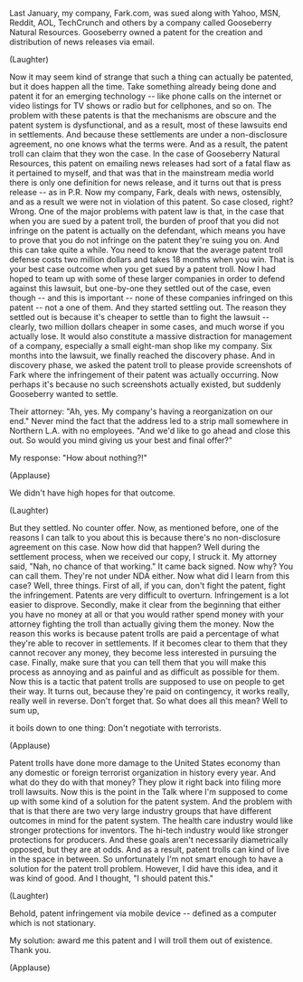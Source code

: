 
Last January, my company, Fark.com, was sued
along with Yahoo, MSN, Reddit,
AOL, TechCrunch and others
by a company called Gooseberry Natural Resources.
Gooseberry owned a patent
for the creation and distribution
of news releases via email.

(Laughter)

Now it may seem kind of strange that such a thing can actually be patented,
but it does happen all the time.
Take something already being done
and patent it for an emerging technology --
like phone calls on the internet
or video listings for TV shows
or radio but for cellphones,
and so on.
The problem with these patents
is that the mechanisms are obscure
and the patent system is dysfunctional,
and as a result, most of these lawsuits end in settlements.
And because these settlements are under a non-disclosure agreement,
no one knows what the terms were.
And as a result, the patent troll can claim
that they won the case.
In the case of Gooseberry Natural Resources,
this patent on emailing news releases
had sort of a fatal flaw
as it pertained to myself,
and that was that in the mainstream media world
there is only one definition for news release,
and it turns out that is press release --
as in P.R.
Now my company, Fark,
deals with news, ostensibly,
and as a result
we were not in violation of this patent.
So case closed, right?
Wrong.
One of the major problems with patent law is that,
in the case that when you are sued by a patent troll,
the burden of proof that you did not infringe on the patent
is actually on the defendant,
which means you have to prove
that you do not infringe on the patent they&#39;re suing you on.
And this can take quite a while.
You need to know that the average patent troll defense
costs two million dollars
and takes 18 months when you win.
That is your best case outcome
when you get sued by a patent troll.
Now I had hoped to team up with some of these larger companies
in order to defend against this lawsuit,
but one-by-one they settled out of the case,
even though -- and this is important --
none of these companies
infringed on this patent -- not a one of them.
And they started settling out.
The reason they settled out
is because it&#39;s cheaper to settle than to fight the lawsuit --
clearly, two million dollars cheaper in some cases,
and much worse if you actually lose.
It would also constitute a massive distraction for management of a company,
especially a small eight-man shop like my company.
Six months into the lawsuit,
we finally reached the discovery phase.
And in discovery phase,
we asked the patent troll to please provide
screenshots of Fark
where the infringement of their patent
was actually occurring.
Now perhaps it&#39;s because no such screenshots actually existed,
but suddenly Gooseberry wanted to settle.

Their attorney:
&quot;Ah, yes. My company&#39;s having a reorganization on our end.&quot;
Never mind the fact
that the address led to a strip mall somewhere in Northern L.A.
with no employees.
&quot;And we&#39;d like to go ahead and close this out.
So would you mind giving us your best and final offer?&quot;

My response:
&quot;How about nothing?!&quot;

(Applause)

We didn&#39;t have high hopes for that outcome.

(Laughter)

But they settled.
No counter offer.
Now, as mentioned before,
one of the reasons I can talk to you about this
is because there&#39;s no non-disclosure agreement on this case.
Now how did that happen?
Well during the settlement process, when we received our copy, I struck it.
My attorney said, &quot;Nah, no chance of that working.&quot;
It came back signed.
Now why? You can call them.
They&#39;re not under NDA either.
Now what did I learn from this case? Well, three things.
First of all, if you can,
don&#39;t fight the patent, fight the infringement.
Patents are very difficult to overturn.
Infringement is a lot easier to disprove.
Secondly, make it clear from the beginning
that either you have no money at all
or that you would rather spend money with your attorney fighting the troll
than actually giving them the money.
Now the reason this works
is because patent trolls
are paid a percentage of what they&#39;re able to recover in settlements.
If it becomes clear to them that they cannot recover any money,
they become less interested in pursuing the case.
Finally, make sure that you can tell them
that you will make this process
as annoying and as painful
and as difficult as possible for them.
Now this is a tactic that patent trolls are supposed to use on people
to get their way.
It turns out, because they&#39;re paid on contingency,
it works really, really well in reverse.
Don&#39;t forget that.
So what does all this mean?
Well to sum up,

it boils down to one thing:
Don&#39;t negotiate with terrorists.

(Applause)

Patent trolls have done more damage to the United States economy
than any domestic or foreign
terrorist organization in history
every year.
And what do they do with that money?
They plow it right back into filing more troll lawsuits.
Now this is the point in the Talk
where I&#39;m supposed to come up with some kind of a solution for the patent system.
And the problem with that
is that there are two very large industry groups
that have different outcomes in mind
for the patent system.
The health care industry
would like stronger protections for inventors.
The hi-tech industry
would like stronger protections for producers.
And these goals aren&#39;t necessarily diametrically opposed, but they are at odds.
And as a result, patent trolls can kind of live in the space in between.
So unfortunately I&#39;m not smart enough
to have a solution for the patent troll problem.
However, I did have this idea,
and it was kind of good.
And I thought, &quot;I should patent this.&quot;

(Laughter)

Behold, patent infringement via mobile device --
defined as a computer which is not stationary.

My solution: award me this patent
and I will troll them out of existence.
Thank you.

(Applause)

